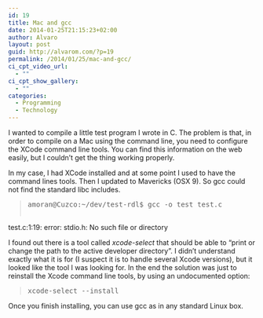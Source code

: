 ```yaml
---
id: 19
title: Mac and gcc
date: 2014-01-25T21:15:23+02:00
author: Alvaro
layout: post
guid: http://alvarom.com/?p=19
permalink: /2014/01/25/mac-and-gcc/
ci_cpt_video_url:
  - ""
ci_cpt_show_gallery:
  - ""
categories:
  - Programming
  - Technology
---
```

I wanted to compile a little test program I wrote in C. The problem is that, in order to compile on a Mac using the command line, you need to configure the XCode command line tools. You can find this information on the web easily, but I couldn&#8217;t get the thing working properly.

In my case, I had XCode installed and at some point I used to have the command lines tools. Then I updated to Mavericks (OSX 9). So gcc could not find the standard libc includes.

> <pre>amoran@Cuzco:~/dev/test-rdl$ gcc -o test test.c
test.c:1:19: error: stdio.h: No such file or directory</pre>

I found out there is a tool called _xcode-select_ that should be able to &#8220;print or change the path to the active developer directory&#8221;. I didn&#8217;t understand exactly what it is for (I suspect it is to handle several Xcode versions), but it looked like the tool I was looking for. In the end the solution was just to reinstall the Xcode command line tools, by using an undocumented option:

> <pre>xcode-select --install</pre>

Once you finish installing, you can use gcc as in any standard Linux box.